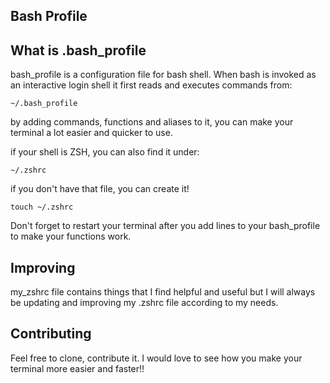 ## Bash Profile 

## What is .bash_profile

bash_profile is a configuration file for bash shell. When bash is invoked as an interactive login shell it first reads and executes commands from:

```
~/.bash_profile
```

by adding commands, functions and aliases to it, you can make your terminal a lot easier and quicker to use.

if your shell is ZSH, you can also find it under:

```
~/.zshrc
```

if you don't have that file, you can create it!

```
touch ~/.zshrc
```

Don't forget to restart your terminal after you add lines to your bash_profile to make your functions work.

## Improving

my_zshrc file contains things that I find helpful and useful but I will always be updating and improving my .zshrc file according to my needs.

## Contributing

Feel free to clone, contribute it. I would love to see how you make your terminal more easier and faster!!
